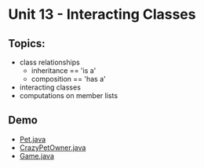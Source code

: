 # Unit 13 - Interacting Classes

## Topics:

- class relationships
    - inheritance == 'is a'
    - composition == 'has a'
- interacting classes
- computations on member lists

## Demo

- <a href="../unit13_demo/Pet.java">Pet.java</a>
- <a href="../unit13_demo/CrazyPetOwner.java">CrazyPetOwner.java</a>
- <a href="../unit13_demo/Game.java">Game.java</a>


